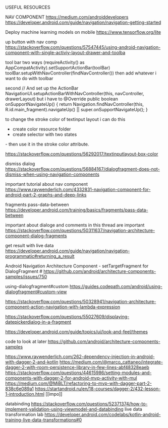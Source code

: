 USEFUL RESOURCES

NAV COMPONENT
https://medium.com/androiddevelopers
https://developer.android.com/guide/navigation/navigation-getting-started


Deploy machine learning models on mobile
https://www.tensorflow.org/lite


up button with nav comp
https://stackoverflow.com/questions/57547445/using-android-navigation-component-with-single-activiy-layout-drawer-and-toolba

tool bar two ways
 (requireActivity() as AppCompatActivity).setSupportActionBar(toolBar)
 toolBar.setupWithNavController(findNavController())
 then add whatever i want to do with toolbar

second
 // And set up the ActionBar
   NavigationUI.setupActionBarWithNavController(this, navController, drawerLayout)
 but i have to
 @Override
 public boolean onSupportNavigateUp() {
     return Navigation.findNavController(this, R.id.main_fragment).navigateUp()
             || super.onSupportNavigateUp();
 }



 to change the stroke color of textinput layout i can do this
 - create color resource folder
 - create selector with two states
 <selector xmlns:android="http://schemas.android.com/apk/res/android">
     <item android:color="@color/textBlue" android:state_focused="true" />
     <item android:color="@color/textBlue" android:state_focused="false" />
 </selector>
 - then use it in the stroke color attribute.

 https://stackoverflow.com/questions/56292017/textinputlayout-box-color



dismiss dialog
https://stackoverflow.com/questions/56884167/dialogfragment-does-not-dismiss-when-using-navigation-components

important tutorial about nav component
https://www.raywenderlich.com/4332831-navigation-component-for-android-part-2-graphs-and-deep-links

fragments pass-data-between
https://developer.android.com/training/basics/fragments/pass-data-between

important about dialoge and comments in this thread are important
https://stackoverflow.com/questions/50311637/navigation-architecture-component-dialog-fragments


get result with live data
https://developer.android.com/guide/navigation/navigation-programmatic#returning_a_result


Android Navigation Architecture Component - setTargetFragment for DialogFragment #
https://github.com/android/architecture-components-samples/issues/750


using-dialogfragment#custom
https://guides.codepath.com/android/using-dialogfragment#custom-view


https://stackoverflow.com/questions/50328941/navigation-architecture-component-action-navigation-with-lambda-expression


https://stackoverflow.com/questions/55027609/displaying-datepickerdialog-in-a-fragment


https://developer.android.com/guide/topics/ui/look-and-feel/themes


code to look at later
https://github.com/android/architecture-components-samples


https://www.raywenderlich.com/262-dependency-injection-in-android-with-dagger-2-and-kotlin
https://medium.com/@marco_cattaneo/integrate-dagger-2-with-room-persistence-library-in-few-lines-abf48328eaeb
https://stackoverflow.com/questions/44615986/setting-modules-and-components-with-dagger-2-for-android-mvp-activity-with-mul
https://medium.com/@MiBLT/refactoring-to-mvp-with-dagger-part-2-838c6e089a1
https://startandroid.ru/en/18-courses/dagger-2/432-lesson-1-introduction.html [[impo]]




databinding
https://stackoverflow.com/questions/52371374/how-to-implement-validation-using-viewmodel-and-databinding
live data transformation lab
https://developer.android.com/codelabs/kotlin-android-training-live-data-transformations#0